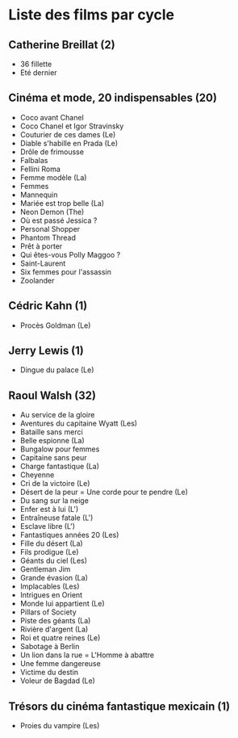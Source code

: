 # Liste des films par cycle

## Catherine Breillat (2)

  * 36 fillette  
  * Eté dernier

## Cinéma et mode, 20 indispensables (20)

  * Coco avant Chanel  
  * Coco Chanel et Igor Stravinsky  
  * Couturier de ces dames (Le)  
  * Diable s'habille en Prada (Le)  
  * Drôle de frimousse  
  * Falbalas  
  * Fellini Roma  
  * Femme modèle (La)  
  * Femmes  
  * Mannequin  
  * Mariée est trop belle (La)  
  * Neon Demon (The)  
  * Où est passé Jessica ?  
  * Personal Shopper  
  * Phantom Thread  
  * Prêt à porter  
  * Qui êtes-vous Polly Maggoo ?  
  * Saint-Laurent  
  * Six femmes pour l'assassin  
  * Zoolander

## Cédric Kahn (1)

  * Procès Goldman (Le)

## Jerry Lewis (1)

  * Dingue du palace (Le)

## Raoul Walsh (32)

  * Au service de la gloire  
  * Aventures du capitaine Wyatt (Les)  
  * Bataille sans merci  
  * Belle espionne (La)  
  * Bungalow pour femmes  
  * Capitaine sans peur  
  * Charge fantastique (La)  
  * Cheyenne  
  * Cri de la victoire (Le)  
  * Désert de la peur = Une corde pour te pendre (Le)  
  * Du sang sur la neige  
  * Enfer est à lui (L')  
  * Entraîneuse fatale (L')  
  * Esclave libre (L')  
  * Fantastiques années 20 (Les)  
  * Fille du désert (La)  
  * Fils prodigue (Le)  
  * Géants du ciel (Les)  
  * Gentleman Jim  
  * Grande évasion (La)  
  * Implacables (Les)  
  * Intrigues en Orient  
  * Monde lui appartient (Le)  
  * Pillars of Society  
  * Piste des géants (La)  
  * Rivière d'argent (La)  
  * Roi et quatre reines (Le)  
  * Sabotage à Berlin  
  * Un lion dans la rue = L'Homme à abattre  
  * Une femme dangereuse  
  * Victime du destin  
  * Voleur de Bagdad (Le)

## Trésors du cinéma fantastique mexicain (1)

  * Proies du vampire (Les)  
